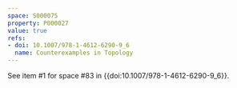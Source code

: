 ```yaml
---
space: S000075
property: P000027
value: true
refs:
- doi: 10.1007/978-1-4612-6290-9_6
  name: Counterexamples in Topology
---
```


See item #1 for space #83 in {{doi:10.1007/978-1-4612-6290-9_6}}.
